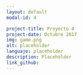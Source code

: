 ```yaml
---
layout: default
modal-id: 4

project-title: Proyecto 4
project-date: Octubre 2017
img: game.png
alt: placeholder
languaje: placeholder
description: Placeholder
link_github:
---
```

